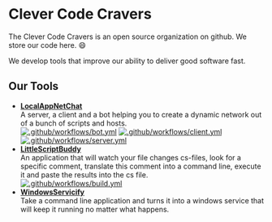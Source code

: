 # Clever Code Cravers

The Clever Code Cravers is an open source organization on github.
We store our code here. :smile:

We develop tools that improve our ability to deliver good software fast.

## Our Tools

- **[LocalAppNetChat](https://github.com/CleverCodeCravers/LocalAppNetChat)** <br> A server, a client and a bot helping you to create a dynamic network out of a bunch of scripts and hosts.<br> [![.github/workflows/bot.yml](https://github.com/CleverCodeCravers/LocalNetAppChat/actions/workflows/bot.yml/badge.svg)](https://github.com/CleverCodeCravers/LocalNetAppChat/actions/workflows/bot.yml) [![.github/workflows/client.yml](https://github.com/CleverCodeCravers/LocalNetAppChat/actions/workflows/client.yml/badge.svg)](https://github.com/CleverCodeCravers/LocalNetAppChat/actions/workflows/client.yml) [![.github/workflows/server.yml](https://github.com/CleverCodeCravers/LocalNetAppChat/actions/workflows/server.yml/badge.svg)](https://github.com/CleverCodeCravers/LocalNetAppChat/actions/workflows/server.yml) 
- **[LittleScriptBuddy](https://github.com/CleverCodeCravers/LittleScriptBuddy)** <br>An application that will watch your file changes cs-files, look for a specific comment, translate this comment into a command line, execute it and paste the results into the cs file.<br> [![.github/workflows/build.yml](https://github.com/CleverCodeCravers/LittleScriptBuddy/actions/workflows/build.yml/badge.svg)](https://github.com/CleverCodeCravers/LittleScriptBuddy/actions/workflows/build.yml) 
- **[WindowsServicify](https://github.com/CleverCodeCravers/WindowsServicify)** <br>Take a command line application and turns it into a windows service that will keep it running no matter what happens.
